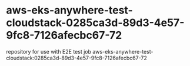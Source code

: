 # aws-eks-anywhere-test-cloudstack-0285ca3d-89d3-4e57-9fc8-7126afecbc67-72
repository for use with E2E test job aws-eks-anywhere-test-cloudstack:0285ca3d-89d3-4e57-9fc8-7126afecbc67-72
